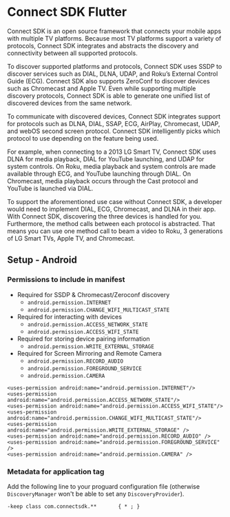 # Connect SDK Flutter

Connect SDK is an open source framework that connects your mobile apps with multiple TV platforms. Because most TV platforms support a variety of protocols, Connect SDK integrates and abstracts the discovery and connectivity between all supported protocols.

To discover supported platforms and protocols, Connect SDK uses SSDP to discover services such as DIAL, DLNA, UDAP, and Roku’s External Control Guide (ECG). Connect SDK also supports ZeroConf to discover devices such as Chromecast and Apple TV. Even while supporting multiple discovery protocols, Connect SDK is able to generate one unified list of discovered devices from the same network.

To communicate with discovered devices, Connect SDK integrates support for protocols such as DLNA, DIAL, SSAP, ECG, AirPlay, Chromecast, UDAP, and webOS second screen protocol. Connect SDK intelligently picks which protocol to use depending on the feature being used.

For example, when connecting to a 2013 LG Smart TV, Connect SDK uses DLNA for media playback, DIAL for YouTube launching, and UDAP for system controls. On Roku, media playback and system controls are made available through ECG, and YouTube launching through DIAL. On Chromecast, media playback occurs through the Cast protocol and YouTube is launched via DIAL.

To support the aforementioned use case without Connect SDK, a developer would need to implement DIAL, ECG, Chromecast, and DLNA in their app. With Connect SDK, discovering the three devices is handled for you. Furthermore, the method calls between each protocol is abstracted. That means you can use one method call to beam a video to Roku, 3 generations of LG Smart TVs, Apple TV, and Chromecast.

## Setup - Android

### Permissions to include in manifest

- Required for SSDP & Chromecast/Zeroconf discovery
  - `android.permission.INTERNET`
  - `android.permission.CHANGE_WIFI_MULTICAST_STATE`
- Required for interacting with devices
  - `android.permission.ACCESS_NETWORK_STATE`
  - `android.permission.ACCESS_WIFI_STATE`
- Required for storing device pairing information
  - `android.permission.WRITE_EXTERNAL_STORAGE`
- Required for Screen Mirroring and Remote Camera
  - `android.permission.RECORD_AUDIO`
  - `android.permission.FOREGROUND_SERVICE`
  - `android.permission.CAMERA`

```
<uses-permission android:name="android.permission.INTERNET"/>
<uses-permission android:name="android.permission.ACCESS_NETWORK_STATE"/>
<uses-permission android:name="android.permission.ACCESS_WIFI_STATE"/>
<uses-permission android:name="android.permission.CHANGE_WIFI_MULTICAST_STATE"/>
<uses-permission android:name="android.permission.WRITE_EXTERNAL_STORAGE" />
<uses-permission android:name="android.permission.RECORD_AUDIO" />
<uses-permission android:name="android.permission.FOREGROUND_SERVICE" />
<uses-permission android:name="android.permission.CAMERA" />
```

### Metadata for application tag

Add the following line to your proguard configuration file (otherwise `DiscoveryManager` won't be able to set any `DiscoveryProvider`).

```
-keep class com.connectsdk.**       { * ; }
```
